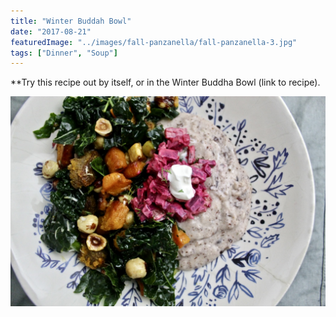 ```yaml
---
title: "Winter Buddah Bowl"
date: "2017-08-21"
featuredImage: "../images/fall-panzanella/fall-panzanella-3.jpg"
tags: ["Dinner", "Soup"]
---
```


**Try this recipe out by itself, or in the Winter Buddha Bowl (link to recipe). 

![Fall Panzanella](../images/fall-panzanella/fall-panzanella-3.jpg)

